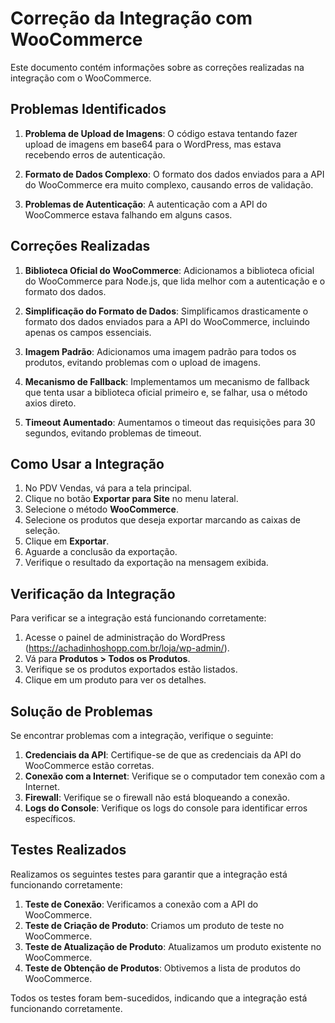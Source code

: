 # Correção da Integração com WooCommerce

Este documento contém informações sobre as correções realizadas na integração com o WooCommerce.

## Problemas Identificados

1. **Problema de Upload de Imagens**: O código estava tentando fazer upload de imagens em base64 para o WordPress, mas estava recebendo erros de autenticação.

2. **Formato de Dados Complexo**: O formato dos dados enviados para a API do WooCommerce era muito complexo, causando erros de validação.

3. **Problemas de Autenticação**: A autenticação com a API do WooCommerce estava falhando em alguns casos.

## Correções Realizadas

1. **Biblioteca Oficial do WooCommerce**: Adicionamos a biblioteca oficial do WooCommerce para Node.js, que lida melhor com a autenticação e o formato dos dados.

2. **Simplificação do Formato de Dados**: Simplificamos drasticamente o formato dos dados enviados para a API do WooCommerce, incluindo apenas os campos essenciais.

3. **Imagem Padrão**: Adicionamos uma imagem padrão para todos os produtos, evitando problemas com o upload de imagens.

4. **Mecanismo de Fallback**: Implementamos um mecanismo de fallback que tenta usar a biblioteca oficial primeiro e, se falhar, usa o método axios direto.

5. **Timeout Aumentado**: Aumentamos o timeout das requisições para 30 segundos, evitando problemas de timeout.

## Como Usar a Integração

1. No PDV Vendas, vá para a tela principal.
2. Clique no botão **Exportar para Site** no menu lateral.
3. Selecione o método **WooCommerce**.
4. Selecione os produtos que deseja exportar marcando as caixas de seleção.
5. Clique em **Exportar**.
6. Aguarde a conclusão da exportação.
7. Verifique o resultado da exportação na mensagem exibida.

## Verificação da Integração

Para verificar se a integração está funcionando corretamente:

1. Acesse o painel de administração do WordPress (https://achadinhoshopp.com.br/loja/wp-admin/).
2. Vá para **Produtos > Todos os Produtos**.
3. Verifique se os produtos exportados estão listados.
4. Clique em um produto para ver os detalhes.

## Solução de Problemas

Se encontrar problemas com a integração, verifique o seguinte:

1. **Credenciais da API**: Certifique-se de que as credenciais da API do WooCommerce estão corretas.
2. **Conexão com a Internet**: Verifique se o computador tem conexão com a Internet.
3. **Firewall**: Verifique se o firewall não está bloqueando a conexão.
4. **Logs do Console**: Verifique os logs do console para identificar erros específicos.

## Testes Realizados

Realizamos os seguintes testes para garantir que a integração está funcionando corretamente:

1. **Teste de Conexão**: Verificamos a conexão com a API do WooCommerce.
2. **Teste de Criação de Produto**: Criamos um produto de teste no WooCommerce.
3. **Teste de Atualização de Produto**: Atualizamos um produto existente no WooCommerce.
4. **Teste de Obtenção de Produtos**: Obtivemos a lista de produtos do WooCommerce.

Todos os testes foram bem-sucedidos, indicando que a integração está funcionando corretamente.
